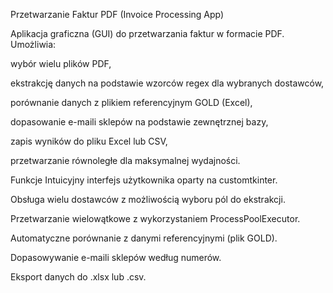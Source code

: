 Przetwarzanie Faktur PDF (Invoice Processing App)

Aplikacja graficzna (GUI) do przetwarzania faktur w formacie PDF. Umożliwia:

wybór wielu plików PDF,

ekstrakcję danych na podstawie wzorców regex dla wybranych dostawców,

porównanie danych z plikiem referencyjnym GOLD (Excel),

dopasowanie e-maili sklepów na podstawie zewnętrznej bazy,

zapis wyników do pliku Excel lub CSV,

przetwarzanie równoległe dla maksymalnej wydajności.

Funkcje
Intuicyjny interfejs użytkownika oparty na customtkinter.

Obsługa wielu dostawców z możliwością wyboru pól do ekstrakcji.

Przetwarzanie wielowątkowe z wykorzystaniem ProcessPoolExecutor.

Automatyczne porównanie z danymi referencyjnymi (plik GOLD).

Dopasowywanie e-maili sklepów według numerów.

Eksport danych do .xlsx lub .csv.
